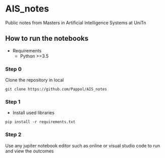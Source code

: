 # AIS_notes
Public notes from Masters in Artificial Intelligence Systems at UniTn

## How to run the notebooks

- Requirements
    - Python >=3.5
### Step 0
Clone the repository in local
```
git clone https://github.com/Pappol/AIS_notes
```

### Step 1

- Install used libraries
```
pip install -r requirements.txt
```

### Step 2

Use any jupiter notebook editor such as online or visual studio code to run and view the outcomes